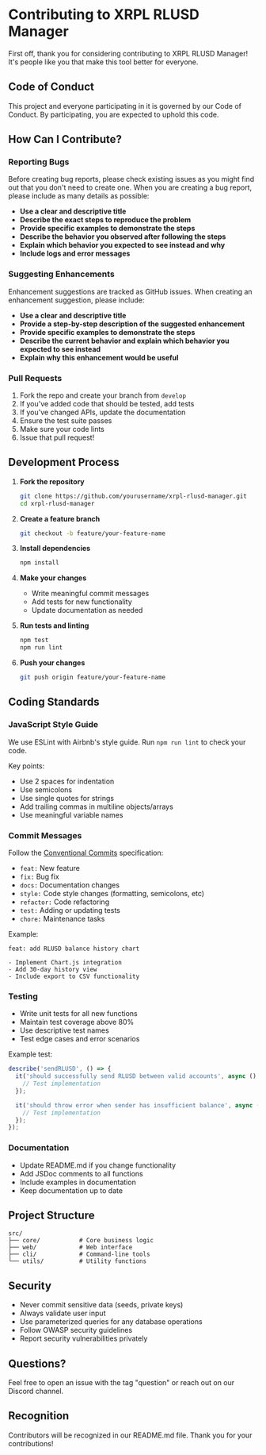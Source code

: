 # Contributing to XRPL RLUSD Manager

First off, thank you for considering contributing to XRPL RLUSD Manager! It's people like you that make this tool better for everyone.

## Code of Conduct

This project and everyone participating in it is governed by our Code of Conduct. By participating, you are expected to uphold this code.

## How Can I Contribute?

### Reporting Bugs

Before creating bug reports, please check existing issues as you might find out that you don't need to create one. When you are creating a bug report, please include as many details as possible:

* **Use a clear and descriptive title**
* **Describe the exact steps to reproduce the problem**
* **Provide specific examples to demonstrate the steps**
* **Describe the behavior you observed after following the steps**
* **Explain which behavior you expected to see instead and why**
* **Include logs and error messages**

### Suggesting Enhancements

Enhancement suggestions are tracked as GitHub issues. When creating an enhancement suggestion, please include:

* **Use a clear and descriptive title**
* **Provide a step-by-step description of the suggested enhancement**
* **Provide specific examples to demonstrate the steps**
* **Describe the current behavior and explain which behavior you expected to see instead**
* **Explain why this enhancement would be useful**

### Pull Requests

1. Fork the repo and create your branch from `develop`
2. If you've added code that should be tested, add tests
3. If you've changed APIs, update the documentation
4. Ensure the test suite passes
5. Make sure your code lints
6. Issue that pull request!

## Development Process

1. **Fork the repository**
   ```bash
   git clone https://github.com/yourusername/xrpl-rlusd-manager.git
   cd xrpl-rlusd-manager
   ```

2. **Create a feature branch**
   ```bash
   git checkout -b feature/your-feature-name
   ```

3. **Install dependencies**
   ```bash
   npm install
   ```

4. **Make your changes**
   - Write meaningful commit messages
   - Add tests for new functionality
   - Update documentation as needed

5. **Run tests and linting**
   ```bash
   npm test
   npm run lint
   ```

6. **Push your changes**
   ```bash
   git push origin feature/your-feature-name
   ```

## Coding Standards

### JavaScript Style Guide

We use ESLint with Airbnb's style guide. Run `npm run lint` to check your code.

Key points:
- Use 2 spaces for indentation
- Use semicolons
- Use single quotes for strings
- Add trailing commas in multiline objects/arrays
- Use meaningful variable names

### Commit Messages

Follow the [Conventional Commits](https://www.conventionalcommits.org/) specification:

- `feat:` New feature
- `fix:` Bug fix
- `docs:` Documentation changes
- `style:` Code style changes (formatting, semicolons, etc)
- `refactor:` Code refactoring
- `test:` Adding or updating tests
- `chore:` Maintenance tasks

Example:
```
feat: add RLUSD balance history chart

- Implement Chart.js integration
- Add 30-day history view
- Include export to CSV functionality
```

### Testing

- Write unit tests for all new functions
- Maintain test coverage above 80%
- Use descriptive test names
- Test edge cases and error scenarios

Example test:
```javascript
describe('sendRLUSD', () => {
  it('should successfully send RLUSD between valid accounts', async () => {
    // Test implementation
  });

  it('should throw error when sender has insufficient balance', async () => {
    // Test implementation
  });
});
```

### Documentation

- Update README.md if you change functionality
- Add JSDoc comments to all functions
- Include examples in documentation
- Keep documentation up to date

## Project Structure

```
src/
├── core/           # Core business logic
├── web/            # Web interface
├── cli/            # Command-line tools
└── utils/          # Utility functions
```

## Security

- Never commit sensitive data (seeds, private keys)
- Always validate user input
- Use parameterized queries for any database operations
- Follow OWASP security guidelines
- Report security vulnerabilities privately

## Questions?

Feel free to open an issue with the tag "question" or reach out on our Discord channel.

## Recognition

Contributors will be recognized in our README.md file. Thank you for your contributions!